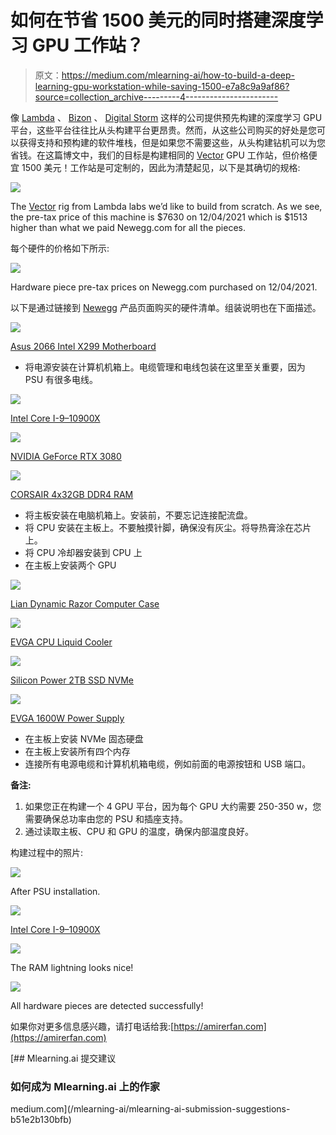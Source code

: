 # 如何在节省 1500 美元的同时搭建深度学习 GPU 工作站？

> 原文：<https://medium.com/mlearning-ai/how-to-build-a-deep-learning-gpu-workstation-while-saving-1500-e7a8c9a9af86?source=collection_archive---------4----------------------->

像 [Lambda](https://lambdalabs.com) 、 [Bizon](https://bizon-tech.com/) 、 [Digital Storm](https://www.digitalstorm.com/) 这样的公司提供预先构建的深度学习 GPU 平台，这些平台往往比从头构建平台更昂贵。然而，从这些公司购买的好处是您可以获得支持和预构建的软件堆栈，但是如果您不需要这些，从头构建钻机可以为您省钱。在这篇博文中，我们的目标是构建相同的 [Vector](https://lambdalabs.com/gpu-workstations/vector/customize) GPU 工作站，但价格便宜 1500 美元！工作站是可定制的，因此为清楚起见，以下是其确切的规格:

![](img/ec7e5c99be2f82c923b0f20696ae5249.png)

The [Vector](https://lambdalabs.com/gpu-workstations/vector/customize) rig from Lambda labs we’d like to build from scratch. As we see, the pre-tax price of this machine is $7630 on 12/04/2021 which is $1513 higher than what we paid Newegg.com for all the pieces.

每个硬件的价格如下所示:

![](img/a7d88a483448043d986b5145004b9774.png)

Hardware piece pre-tax prices on Newegg.com purchased on 12/04/2021.

以下是通过链接到 [Newegg](https://newegg.com) 产品页面购买的硬件清单。组装说明也在下面描述。

![](img/7fded45b693c544ffd1f202b722c06de.png)

[Asus 2066 Intel X299 Motherboard](https://www.newegg.com/p/N82E16813119058?Item=9SIAFJ8A1A6008)

*   将电源安装在计算机机箱上。电缆管理和电线包装在这里至关重要，因为 PSU 有很多电线。

![](img/b56e5d31589bcd02963ea789074b0dcc.png)

[Intel Core I-9–10900X](https://www.newegg.com/intel-core-i9-10th-gen-core-i9-10900x/p/N82E16819118111?Item=9SIASGMGK88777)

![](img/0e45c4a983fee34f22608489794c992a.png)

[NVIDIA GeForce RTX 3080](https://www.newegg.com/asus-geforce-rtx-3080-tuf-rtx3080-o10g-v2-gaming/p/N82E16814126525?Item=9SIAGKCGMK8504)

![](img/4204bb11a6e7f74abfc26d5f4979d69f.png)

[CORSAIR 4x32GB DDR4 RAM](https://www.newegg.com/corsair-128gb-288-pin-ddr4-sdram/p/N82E16820236614?Item=N82E16820236614)

*   将主板安装在电脑机箱上。安装前，不要忘记连接配流盘。
*   将 CPU 安装在主板上。不要触摸针脚，确保没有灰尘。将导热膏涂在芯片上。
*   将 CPU 冷却器安装到 CPU 上
*   在主板上安装两个 GPU

![](img/bade0dcb2d8ede9cd13eb71fec19d7e8.png)

[Lian Dynamic Razor Computer Case](https://www.newegg.com/black-lian-li-pc-o11dynamic-razer-edition-atx-mid-tower/p/N82E16811112590?Item=9SIA0ZX95W7922)

![](img/8e0bfce2838b51ff14f132354ad0165b.png)

[EVGA CPU Liquid Cooler](https://www.newegg.com/evga-clc-360-liquid-cooling-system/p/N82E16835288014?Item=N82E16835288014)

![](img/46b1bd89145dd7bd64ec7b3fa58b9777.png)

[Silicon Power 2TB SSD NVMe](https://www.newegg.com/silicon-power-2tb-us70/p/N82E16820301431?Item=N82E16820301431)

![](img/cb8a907427fdccd37613eadac2aa4fc7.png)

[EVGA 1600W Power Supply](https://www.newegg.com/evga-supernova-1600-g-220-gp-1600-x1-1600w/p/N82E16817438191?Item=N82E16817438191)

*   在主板上安装 NVMe 固态硬盘
*   在主板上安装所有四个内存
*   连接所有电源电缆和计算机机箱电缆，例如前面的电源按钮和 USB 端口。

**备注:**

1.  如果您正在构建一个 4 GPU 平台，因为每个 GPU 大约需要 250-350 w，您需要确保总功率由您的 PSU 和插座支持。
2.  通过读取主板、CPU 和 GPU 的温度，确保内部温度良好。

构建过程中的照片:

![](img/dbf74180c9d7a2d51fb90dd96136ffa4.png)

After PSU installation.

![](img/f1202b6ebb91acd1ad98bb88817a880f.png)

[Intel Core I-9–10900X](https://www.newegg.com/intel-core-i9-10th-gen-core-i9-10900x/p/N82E16819118111?Item=9SIASGMGK88777)

![](img/9fd8f17b04fa82aeec57fe1c3a2e9cb5.png)

The RAM lightning looks nice!

![](img/b05f81822b1ae52820846afc3211afbc.png)

All hardware pieces are detected successfully!

如果你对更多信息感兴趣，请打电话给我:[https://amirerfan.com](https://amirerfan.com)

[](/mlearning-ai/mlearning-ai-submission-suggestions-b51e2b130bfb) [## Mlearning.ai 提交建议

### 如何成为 Mlearning.ai 上的作家

medium.com](/mlearning-ai/mlearning-ai-submission-suggestions-b51e2b130bfb)